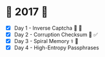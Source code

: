 # :christmas_tree: 2017 :christmas_tree:

- [x] Day 1 - Inverse Captcha :arrows_counterclockwise: :camera_flash:
- [x] Day 2 - Corruption Checksum :currency_exchange: :white_check_mark:
- [x] Day 3 - Spiral Memory :medical_symbol: :brain:
- [x] Day 4 - High-Entropy Passphrases
